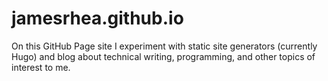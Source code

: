 # jamesrhea.github.io

On this GitHub Page site I experiment with static site generators (currently Hugo) and blog about
technical writing, programming, and other topics of interest to me.
